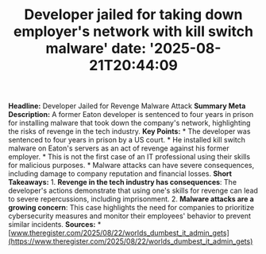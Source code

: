 ﻿---
title: "Developer jailed for taking down employer's network with kill switch malware'
date: '2025-08-21T20:44:09"
category: "Markets"
summary: ""
slug: "developer jailed for taking down employers network with kill"
source_urls:
  - "https://go.theregister.com/feed/www.theregister.com/2025/08/22/worlds_dumbest_it_admin_gets/"
seo:
  title: "Developer jailed for taking down employer's network with kill switch malware | Hash n Hedge'
  description: '"
  keywords: ["news", "markets", "brief"]
---
**Headline:** Developer Jailed for Revenge Malware Attack  **Summary Meta Description:** A former Eaton developer is sentenced to four years in prison for installing malware that took down the company's network, highlighting the risks of revenge in the tech industry.  **Key Points:**  * The developer was sentenced to four years in prison by a US court. * He installed kill switch malware on Eaton's servers as an act of revenge against his former employer. * This is not the first case of an IT professional using their skills for malicious purposes. * Malware attacks can have severe consequences, including damage to company reputation and financial losses.  **Short Takeaways:**  1. **Revenge in the tech industry has consequences**: The developer's actions demonstrate that using one's skills for revenge can lead to severe repercussions, including imprisonment. 2. **Malware attacks are a growing concern**: This case highlights the need for companies to prioritize cybersecurity measures and monitor their employees' behavior to prevent similar incidents.  **Sources:**  * [www.theregister.com/2025/08/22/worlds_dumbest_it_admin_gets](https://www.theregister.com/2025/08/22/worlds_dumbest_it_admin_gets) 
